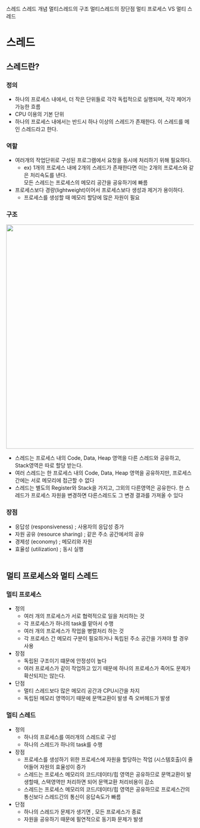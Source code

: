 스레드
스레드 개념
멀티스레드의 구조
멀티스레드의 장단점
멀티 프로세스 VS 멀티 스레드

# 스레드

## 스레드란?

### 정의

- 하나의 프로세스 내에서, 더 작은 단위들로 각각 독립적으로 실행되며, 각각 제어가 가능한 흐름
- CPU 이용의 기본 단위
- 하나의 프로세스 내에서는 반드시 하나 이상의 스레드가 존재한다. 이 스레드를 메인 스레드라고 한다.

### 역할

- 여러개의 작업단위로 구성된 프로그램에서 요청을 동시에 처리하기 위해 필요하다.
  - ex) 1개의 프로세스 내에 2개의 스레드가 존재한다면 이는 2개의 프로세스와 같은 처리속도를 낸다.<br>모든 스레드는 프로세스의 메모리 공간을 공유하기에 빠름
- 프로세스보다 경량(lightweight)이어서 프로세스보다 생성과 제거가 용이하다.
  - 프로세스를 생성할 때 메모리 할당에 많은 자원이 필요

### 구조

<img src = "https://user-images.githubusercontent.com/76610357/216558525-62682051-8a93-4d08-9b53-5bd3d006d25d.png" width="600">
<br>

- 스레드는 프로세스 내의 Code, Data, Heap 영역을 다른 스레드와 공유하고, Stack영역은 따로 할당 받는다.
- 여러 스레드는 한 프로세스 내의 Code, Data, Heap 영역을 공유하지만, 프로세스간에는 서로 메모리에 접근할 수 없다
- 스레드는 별도의 Register와 Stack을 가지고, 그외의 다른영역은 공유한다. 한 스레드가 프로세스 자원을 변경하면 다른스레드도 그 변경 결과를 가져올 수 있다

### 장점

- 응답성 (responsiveness) ; 사용자의 응답성 증가
- 자원 공유 (resource sharing) ; 같은 주소 공간에서의 공유
- 경제성 (economy) ; 메모리와 자원
- 효율성 (utilization) ; 동시 실행
  <br><br>

## 멀티 프로세스와 멀티 스레드

### 멀티 프로세스

- 정의
  - 여러 개의 프로세스가 서로 협력적으로 일을 처리하는 것
  - 각 프로세스가 하나의 task를 맡아서 수행
  - 여러 개의 프로세스가 작업을 병렬처리 하는 것
  - 각 프로세스 간 메모리 구분이 필요하거나 독립된 주소 공간을 가져야 할 경우 사용
- 장점
  - 독립된 구조이기 떄문에 안정성이 높다
  - 여러 프로세스가 같이 작업하고 있기 때문에 하나의 프로세스가 죽어도 문제가 확산되지는 않는다.
- 단점
  - 멀티 스레드보다 많은 메모리 공간과 CPU시간을 차지
  - 독립된 메모리 영역이기 때문에 문맥교환이 발생 즉 오버헤드가 발생

### 멀티 스레드

- 정의
  - 하나의 프로세스를 여러개의 스레드로 구성
  - 하나의 스레드가 하나의 task를 수행
- 장점
  - 프로세스를 생성하기 위한 프로세스에 자원을 할당하는 작업 (시스템호출)이 줄어들어 자원의 효율성이 증가
  - 스레드는 프로세스 메모리의 코드/데이터/힙 영역은 공유하므로 문맥교환이 발생할때, 스택영역만 처리하면 되어 문맥교환 처리비용이 감소
  - 스레드는 프로세스 메모리의 코드/데이터/힙 영역은 공유하므로 프로세스간의 통신보다 스레드간의 통신이 응답속도가 빠름
- 단점
  - 하나의 스레드가 문제가 생기면 , 모든 프로세스가 종료
  - 자원을 공유하기 때문에 필연적으로 동기화 문제가 발생
